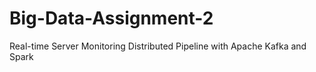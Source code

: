 # Big-Data-Assignment-2

Real-time Server Monitoring Distributed Pipeline with Apache Kafka and Spark
